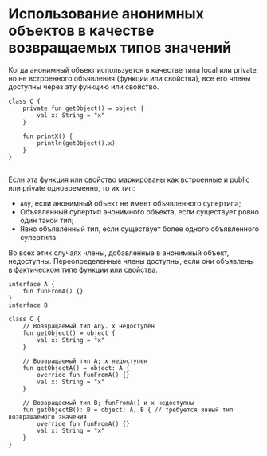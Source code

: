 # Использование анонимных объектов в качестве возвращаемых типов значений

Когда анонимный объект используется в качестве типа local или private, но не встроенного объявления (функции или свойства), все его члены доступны через эту функцию или свойство.

```
class C {
    private fun getObject() = object {
        val x: String = "x"
    }

    fun printX() {
        println(getObject().x)
    }
}
```

![](data:image/gif;base64,R0lGODlhAQABAPABAP///wAAACH5BAEKAAAALAAAAAABAAEAAAICRAEAOw==)![](data:image/gif;base64,R0lGODlhAQABAPABAP///wAAACH5BAEKAAAALAAAAAABAAEAAAICRAEAOw== "Click and drag to move")

Если эта функция или свойство маркированы как встроенные и public или private одновременно, то их тип:

* `Any`, если анонимный объект не имеет объявленного супертипа;
* Объявленный супертип анонимного объекта, если существует ровно один такой тип;
* Явно объявленный тип, если существует более одного объявленного супертипа.

Во всех этих случаях члены, добавленные в анонимный объект, недоступны. Переопределенные члены доступны, если они объявлены в фактическом типе функции или свойства.

```
interface A {
    fun funFromA() {}
}
interface B

class C {
    // Возвращаемый тип Any. x недоступен
    fun getObject() = object {
        val x: String = "x"
    }

    // Возвращаемый тип A; x недоступен
    fun getObjectA() = object: A {
        override fun funFromA() {}
        val x: String = "x"
    }

    // Возвращаемый тип B; funFromA() и x недоступны
    fun getObjectB(): B = object: A, B { // требуется явный тип возвращаемого значения
        override fun funFromA() {}
        val x: String = "x"
    }
}
```

![](data:image/gif;base64,R0lGODlhAQABAPABAP///wAAACH5BAEKAAAALAAAAAABAAEAAAICRAEAOw==)![](data:image/gif;base64,R0lGODlhAQABAPABAP///wAAACH5BAEKAAAALAAAAAABAAEAAAICRAEAOw== "Click and drag to move")
